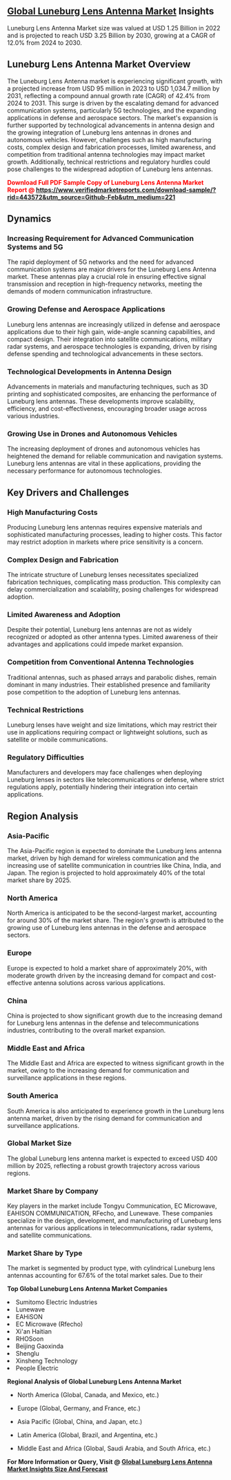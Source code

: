 <h2><a href="https://www.verifiedmarketreports.com/download-sample/?rid=443572&amp;utm_source=Github&amp;utm_medium=221" target="_blank">Global Luneburg Lens Antenna Market</a> Insights</h2><p>Luneburg Lens Antenna Market size was valued at USD 1.25 Billion in 2022 and is projected to reach USD 3.25 Billion by 2030, growing at a CAGR of 12.0% from 2024 to 2030.</p><p> <h2>Luneburg Lens Antenna Market Overview</h2> <p>The Luneburg Lens Antenna market is experiencing significant growth, with a projected increase from USD 95 million in 2023 to USD 1,034.7 million by 2031, reflecting a compound annual growth rate (CAGR) of 42.4% from 2024 to 2031. This surge is driven by the escalating demand for advanced communication systems, particularly 5G technologies, and the expanding applications in defense and aerospace sectors. The market's expansion is further supported by technological advancements in antenna design and the growing integration of Luneburg lens antennas in drones and autonomous vehicles. However, challenges such as high manufacturing costs, complex design and fabrication processes, limited awareness, and competition from traditional antenna technologies may impact market growth. Additionally, technical restrictions and regulatory hurdles could pose challenges to the widespread adoption of Luneburg lens antennas. </p> <p><strong><p><span class=""><span style="color: #ff0000;"><strong>Download Full PDF Sample Copy of Luneburg Lens Antenna Market Report</strong> @ </span><a href="https://www.verifiedmarketreports.com/download-sample/?rid=443572&amp;utm_source=Github-Feb&amp;utm_medium=221" target="_blank">https://www.verifiedmarketreports.com/download-sample/?rid=443572&amp;utm_source=Github-Feb&amp;utm_medium=221</a></span></p></strong></p> <h2>Dynamics</h2> <h3>Increasing Requirement for Advanced Communication Systems and 5G</h3> <p>The rapid deployment of 5G networks and the need for advanced communication systems are major drivers for the Luneburg Lens Antenna market. These antennas play a crucial role in ensuring effective signal transmission and reception in high-frequency networks, meeting the demands of modern communication infrastructure. </p> <h3>Growing Defense and Aerospace Applications</h3> <p>Luneburg lens antennas are increasingly utilized in defense and aerospace applications due to their high gain, wide-angle scanning capabilities, and compact design. Their integration into satellite communications, military radar systems, and aerospace technologies is expanding, driven by rising defense spending and technological advancements in these sectors. </p> <h3>Technological Developments in Antenna Design</h3> <p>Advancements in materials and manufacturing techniques, such as 3D printing and sophisticated composites, are enhancing the performance of Luneburg lens antennas. These developments improve scalability, efficiency, and cost-effectiveness, encouraging broader usage across various industries. </p> <h3>Growing Use in Drones and Autonomous Vehicles</h3> <p>The increasing deployment of drones and autonomous vehicles has heightened the demand for reliable communication and navigation systems. Luneburg lens antennas are vital in these applications, providing the necessary performance for autonomous technologies. </p> <h2>Key Drivers and Challenges</h2> <h3>High Manufacturing Costs</h3> <p>Producing Luneburg lens antennas requires expensive materials and sophisticated manufacturing processes, leading to higher costs. This factor may restrict adoption in markets where price sensitivity is a concern. </p> <h3>Complex Design and Fabrication</h3> <p>The intricate structure of Luneburg lenses necessitates specialized fabrication techniques, complicating mass production. This complexity can delay commercialization and scalability, posing challenges for widespread adoption. </p> <h3>Limited Awareness and Adoption</h3> <p>Despite their potential, Luneburg lens antennas are not as widely recognized or adopted as other antenna types. Limited awareness of their advantages and applications could impede market expansion. </p> <h3>Competition from Conventional Antenna Technologies</h3> <p>Traditional antennas, such as phased arrays and parabolic dishes, remain dominant in many industries. Their established presence and familiarity pose competition to the adoption of Luneburg lens antennas. </p> <h3>Technical Restrictions</h3> <p>Luneburg lenses have weight and size limitations, which may restrict their use in applications requiring compact or lightweight solutions, such as satellite or mobile communications. </p> <h3>Regulatory Difficulties</h3> <p>Manufacturers and developers may face challenges when deploying Luneburg lenses in sectors like telecommunications or defense, where strict regulations apply, potentially hindering their integration into certain applications. </p> <h2>Region Analysis</h2> <h3>Asia-Pacific</h3> <p>The Asia-Pacific region is expected to dominate the Luneburg lens antenna market, driven by high demand for wireless communication and the increasing use of satellite communication in countries like China, India, and Japan. The region is projected to hold approximately 40% of the total market share by 2025. </p> <h3>North America</h3> <p>North America is anticipated to be the second-largest market, accounting for around 30% of the market share. The region's growth is attributed to the growing use of Luneburg lens antennas in the defense and aerospace sectors. </p> <h3>Europe</h3> <p>Europe is expected to hold a market share of approximately 20%, with moderate growth driven by the increasing demand for compact and cost-effective antenna solutions across various applications. </p> <h3>China</h3> <p>China is projected to show significant growth due to the increasing demand for Luneburg lens antennas in the defense and telecommunications industries, contributing to the overall market expansion. </p> <h3>Middle East and Africa</h3> <p>The Middle East and Africa are expected to witness significant growth in the market, owing to the increasing demand for communication and surveillance applications in these regions. </p> <h3>South America</h3> <p>South America is also anticipated to experience growth in the Luneburg lens antenna market, driven by the rising demand for communication and surveillance applications. </p> <h3>Global Market Size</h3> <p>The global Luneburg lens antenna market is expected to exceed USD 400 million by 2025, reflecting a robust growth trajectory across various regions. </p> <h3>Market Share by Company</h3> <p>Key players in the market include Tongyu Communication, EC Microwave, EAHISON COMMUNICATION, RFecho, and Lunewave. These companies specialize in the design, development, and manufacturing of Luneburg lens antennas for various applications in telecommunications, radar systems, and satellite communications. </p> <h3>Market Share by Type</h3> <p>The market is segmented by product type, with cylindrical Luneburg lens antennas accounting for 67.6% of the total market sales. Due to their</p><p><strong>Top Global Luneburg Lens Antenna Market Companies</strong></p><div data-test-id=""><p><li>Sumitomo Electric Industries</li><li> Lunewave</li><li> EAHiSON</li><li> EC Microwave (Rfecho)</li><li> Xi'an Haitian</li><li> RHOSoon</li><li> Beijing Gaoxinda</li><li> Shenglu</li><li> Xinsheng Technology</li><li> People Electric</li></p><div><strong>Regional Analysis of&nbsp;Global Luneburg Lens Antenna Market</strong></div><ul><li dir="ltr"><p dir="ltr">North America&nbsp;(Global, Canada, and Mexico, etc.)</p></li><li dir="ltr"><p dir="ltr">Europe (Global, Germany, and France, etc.)</p></li><li dir="ltr"><p dir="ltr">Asia Pacific&nbsp;(Global, China, and Japan, etc.)</p></li><li dir="ltr"><p dir="ltr">Latin America&nbsp;(Global, Brazil, and Argentina, etc.)</p></li><li dir="ltr">Middle East and Africa&nbsp;(Global, Saudi Arabia, and South Africa, etc.)</li></ul><p><strong>For More Information or Query, Visit @&nbsp;</strong><strong><a href="https://www.verifiedmarketreports.com/product/luneburg-lens-antenna-market/?utm_source=Github&amp;utm_medium=221" target="_blank">Global Luneburg Lens Antenna Market Insights Size And Forecast</a></strong></p></div>
